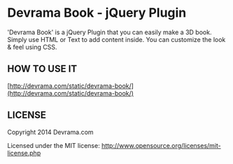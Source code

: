 Devrama Book - jQuery Plugin
============

'Devrama Book' is a jQuery Plugin that you can easily make a 3D book. Simply use HTML or Text to add content inside. You can customize the look & feel using CSS.

HOW TO USE IT
---------------

[http://devrama.com/static/devrama-book/](http://devrama.com/static/devrama-book/)



LICENSE
---------
Copyright 2014 Devrama.com

Licensed under the MIT license:
http://www.opensource.org/licenses/mit-license.php
